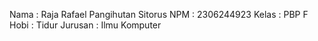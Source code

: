 Nama : Raja Rafael Pangihutan Sitorus
NPM : 2306244923
Kelas : PBP F
Hobi : Tidur
Jurusan : Ilmu Komputer